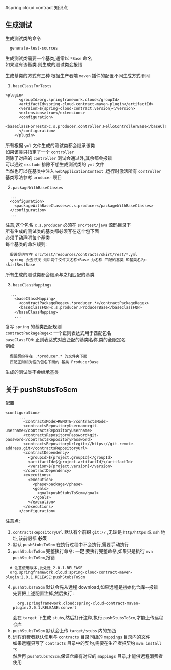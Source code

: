 #spring cloud contract 知识点
## 生成测试
生成测试类的命令
```
  generate-test-sources
```
生成测试类需要一个基类,通常以 `*Base` 命名  
如果没有该基类.则生成的测试类会报错  

生成基类的方式有三种
根据生产者端 `maven` 插件的配置不同生成方式不同  
1) `baseClassForTests`
```
<plugin>
      <groupId>org.springframework.cloud</groupId>
      <artifactId>spring-cloud-contract-maven-plugin</artifactId>
      <version>${spring-cloud-contract.version}</version>
      <extensions>true</extensions>
      <configuration>
        <baseClassForTests>c.s.producer.controller.HelloControllerBase</baseClassForTests>
      </configuration>
    </plugin>
```
所有根据 `yml` 文件生成的测试类都会继承该类  
如果该类只指定了一个 `controller`  
则除了对应的 `controller` 测试会通过外,其余都会报错  
可以通过 `exclude` 排除不想生成测试类的 `yml` 文件  
当然也可以在基类中注入 `webApplicationContext` ,运行时激活所有 `controller`  
基类写法参考 `producer` 项目

2) `packageWithBaseClasses`
```
  ...
  <configuration>
    <packageWithBaseClasses>c.s.producer</packageWithBaseClasses>
  </configuration>
  ...
```
注意,这个包名 `c.s.producer` 必须在 `src/test/java` 源码目录下  
所有生成的测试类的基类都必须写在这个包下面  
必须手动声明每个基类  
每个基类的命名规则:
```
  假设契约写在 src/test/resources/contracts/skirt/rest/*.yml
  spring 会去寻找 最后两个文件夹名称+Base 为名称 匹配的基类 即基类名为: skirtRestBase
```
所有生成的测试类都会继承与之相匹配的基类

3) `baseClassMappings`
```
  ...
    <baseClassMapping>
      <contractPackageRegex>.*producer.*</contractPackageRegex>
      <baseClassFQN>c.s.producer.ProducerBase</baseClassFQN>
    </baseClassMapping>
    ...
```
复写 `spring` 的基类匹配规则   
`contractPackageRegex`: 一个正则表达式用于匹配包名  
`baseClassFQN`: 正则表达式对应匹配的基类名称,类的全限定名  
例如:
```
  假设契约写在 .*producer.* 的文件夹下面
  匹配正则相对应的包名下面的 基类 ProducerBase
```
生成的测试类不会继承基类  


## 关于 pushStubsToScm
配置
```
<configuration>
      ...
        <contractsMode>REMOTE</contractsMode>
        <contractsRepositoryUsername>git-username</contractsRepositoryUsername>
        <contractsRepositoryPassword>git-password</contractsRepositoryPassword>
        <contractsRepositoryUrl>git://https://git-remote-address.git</contractsRepositoryUrl>
        <contractDependency>
          <groupId>${project.groupId}</groupId>
          <artifactId>${project.artifactId}</artifactId>
          <version>${project.version}</version>
        </contractDependency>
        <executions>
          <execution>
            <phase>package</phase>
            <goals>
              <goal>pushStubsToScm</goal>
            </goals>
          </execution>
        </executions>
      </configuration>
```
注意点:  
1) `contractsRepositoryUrl` 默认有个前缀 `git://` ,无论是 `http/https` 或 `ssh` 地址,该前缀都 **必须**  
2) 默认 `pushStubsToScm` 在执行过程中不会执行,需要手动执行  
3) `pushStubsToScm` 完整执行命令:
   **一定** 要执行完整命令,如果只是执行 `mvn pushStubsToScm`,报错  
```
  # 注意使用版本,此处是 2.0.1.RELEASE
  org.springframework.cloud:spring-cloud-contract-maven-plugin:2.0.1.RELEASE:pushStubsToScm
```
4) `pushStubsToScm` 默认会先从远程 download,如果远程是初始化仓库--报错  
    先要把上述配置注掉,然后执行 :
    ```
      org.springframework.cloud:spring-cloud-contract-maven-plugin:2.0.1.RELEASE:convert
    ```
    会在 `target` 下生成 `stubs`,然后打开注释,执行 `pushStubsToScm`,才能上传远程仓库  
5) `pushStubsToScm` 默认会上传 `target/stubs` 内的东西  
6) 远程消费者默认使用与 `contracts` 目录同级的 `mappings` 目录内的文件  
    如果远程只写了 `contracts` 目录中的契约,需要在生产者把契约 `mvn install` 下  
    然后再 `pushStubsToScm`,保证仓库有对应的 `mappings` 目录,才能供远程消费者使用
